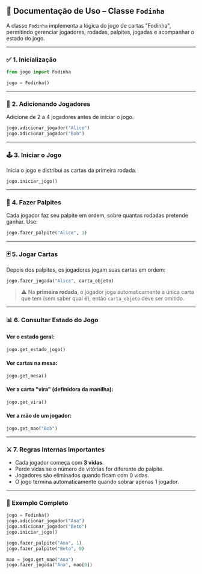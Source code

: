 ## 📘 Documentação de Uso – Classe `Fodinha`

A classe `Fodinha` implementa a lógica do jogo de cartas "Fodinha", permitindo gerenciar jogadores, rodadas, palpites, jogadas e acompanhar o estado do jogo.

---

### ✅ **1. Inicialização**

```python
from jogo import Fodinha

jogo = Fodinha()
```

---

### 👥 **2. Adicionando Jogadores**

Adicione de 2 a 4 jogadores antes de iniciar o jogo.

```python
jogo.adicionar_jogador("Alice")
jogo.adicionar_jogador("Bob")
```

---

### 🕹️ **3. Iniciar o Jogo**

Inicia o jogo e distribui as cartas da primeira rodada.

```python
jogo.iniciar_jogo()
```

---

### 🔮 **4. Fazer Palpites**

Cada jogador faz seu palpite em ordem, sobre quantas rodadas pretende ganhar.
Use:

```python
jogo.fazer_palpite("Alice", 1)
```

---

### 🃏 **5. Jogar Cartas**

Depois dos palpites, os jogadores jogam suas cartas em ordem:

```python
jogo.fazer_jogada("Alice", carta_objeto)
```

> ⚠️ Na **primeira rodada**, o jogador joga automaticamente a única carta que tem (sem saber qual é), então `carta_objeto` deve ser omitido.

---

### 📊 **6. Consultar Estado do Jogo**

#### Ver o estado geral:

```python
jogo.get_estado_jogo()
```

#### Ver cartas na mesa:

```python
jogo.get_mesa()
```

#### Ver a carta "vira" (definidora da manilha):

```python
jogo.get_vira()
```

#### Ver a mão de um jogador:

```python
jogo.get_mao("Bob")
```

---

### ⚔️ **7. Regras Internas Importantes**

* Cada jogador começa com **3 vidas**.
* Perde vidas se o número de vitórias for diferente do palpite.
* Jogadores são eliminados quando ficam com 0 vidas.
* O jogo termina automaticamente quando sobrar apenas 1 jogador.

---

### 🧪 Exemplo Completo

```python
jogo = Fodinha()
jogo.adicionar_jogador("Ana")
jogo.adicionar_jogador("Beto")
jogo.iniciar_jogo()

jogo.fazer_palpite("Ana", 1)
jogo.fazer_palpite("Beto", 0)

mao = jogo.get_mao("Ana")
jogo.fazer_jogada("Ana", mao[0])
```
